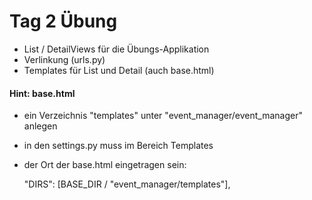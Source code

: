 
# Tag 2 Übung

- List / DetailViews für die Übungs-Applikation
- Verlinkung (urls.py)
- Templates für List und Detail (auch base.html)

#### Hint: base.html
- ein Verzeichnis "templates" unter "event_manager/event_manager" anlegen
- in den settings.py muss im Bereich Templates
- der Ort der base.html eingetragen sein:

    "DIRS": [BASE_DIR / "event_manager/templates"],
